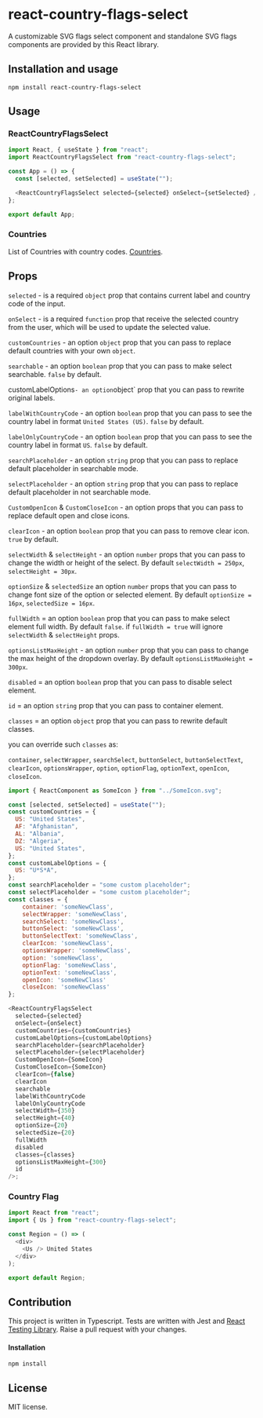 # react-country-flags-select

A customizable SVG flags select component and standalone SVG flags components are provided by this React library.

## Installation and usage

```
npm install react-country-flags-select
```

## Usage

### ReactCountryFlagsSelect

```javascript
import React, { useState } from "react";
import ReactCountryFlagsSelect from "react-country-flags-select";

const App = () => {
  const [selected, setSelected] = useState("");

  <ReactCountryFlagsSelect selected={selected} onSelect={setSelected} />;
};

export default App;
```

### Countries

List of Countries with country codes. [Countries](https://github.com/Kost927/react-country-flags-select/blob/main/src/utils/countries.ts).

## Props

`selected` - is a required `object` prop that contains current label and country code of the input.
</br>

`onSelect` - is a required `function` prop that receive the selected country from the user, which will be used to update the selected value.
</br>

`customCountries` - an option `object` prop that you can pass to replace default countries with your own `object`.
</br>

`searchable` - an option `boolean` prop that you can pass to make select searchable. `false` by default.
</br>

customLabelOptions`- an option`object` prop that you can pass to rewrite original labels.
</br>

`labelWithCountryCode` - an option `boolean` prop that you can pass to see the country label in format `United States (US)`. `false` by default.
</br>

`labelOnlyCountryCode` - an option `boolean` prop that you can pass to see the country label in format `US`. `false` by default.
</br>

`searchPlaceholder` - an option `string` prop that you can pass to replace default placeholder in searchable mode.
</br>

`selectPlaceholder` - an option `string` prop that you can pass to replace default placeholder in not searchable mode.
</br>

`CustomOpenIcon` & `CustomCloseIcon` - an option props that you can pass to replace default open and close icons.
</br>

`clearIcon` - an option `boolean` prop that you can pass to remove clear icon. `true` by default.
</br>

`selectWidth` & `selectHeight` - an option `number` props that you can pass to change the width or height of the select.
By default `selectWidth = 250px`, `selectHeight = 30px`.
</br>

`optionSize` & `selectedSize` an option `number` props that you can pass to change font size of the option or selected element.
By default `optionSize = 16px`, `selectedSize = 16px`.
</br>

`fullWidth` = an option `boolean` prop that you can pass to make select element full width. By default `false`.
if `fullWidth = true` will ignore `selectWidth` & `selectHeight` props.
</br>

`optionsListMaxHeight` - an option `number` prop that you can pass to change the max height of the dropdown overlay.
By default `optionsListMaxHeight = 300px`.
</br>

`disabled` = an option `boolean` prop that you can pass to disable select element.
</br>

`id` = an option `string` prop that you can pass to container element.
</br>

`classes` = an option `object` prop that you can pass to rewrite default classes.
</br>

you can override such `classes` as:
</br>

`container`, `selectWrapper`, `searchSelect`, `buttonSelect`, `buttonSelectText`, `clearIcon`, `optionsWrapper`,
`option`, `optionFlag`, `optionText`, `openIcon`, `closeIcon`.

```javascript
import { ReactComponent as SomeIcon } from "../SomeIcon.svg";

const [selected, setSelected] = useState("");
const customCountries = {
  US: "United States",
  AF: "Afghanistan",
  AL: "Albania",
  DZ: "Algeria",
  US: "United States",
};
const customLabelOptions = {
  US: "U*S*A",
};
const searchPlaceholder = "some custom placeholder";
const selectPlaceholder = "some custom placeholder";
const classes = {
    container: 'someNewClass',
    selectWrapper: 'someNewClass',
    searchSelect: 'someNewClass',
    buttonSelect: 'someNewClass',
    buttonSelectText: 'someNewClass',
    clearIcon: 'someNewClass',
    optionsWrapper: 'someNewClass',
    option: 'someNewClass',
    optionFlag: 'someNewClass',
    optionText: 'someNewClass',
    openIcon: 'someNewClass'
    closeIcon: 'someNewClass'
};

<ReactCountryFlagsSelect
  selected={selected}
  onSelect={onSelect}
  customCountries={customCountries}
  customLabelOptions={customLabelOptions}
  searchPlaceholder={searchPlaceholder}
  selectPlaceholder={selectPlaceholder}
  CustomOpenIcon={SomeIcon}
  CustomCloseIcon={SomeIcon}
  clearIcon={false}
  clearIcon
  searchable
  labelWithCountryCode
  labelOnlyCountryCode
  selectWidth={350}
  selectHeight={40}
  optionSize={20}
  selectedSize={20}
  fullWidth
  disabled
  classes={classes}
  optionsListMaxHeight={300}
  id
/>;
```

### Country Flag

```javascript
import React from "react";
import { Us } from "react-country-flags-select";

const Region = () => (
  <div>
    <Us /> United States
  </div>
);

export default Region;
```

## Contribution

This project is written in Typescript. Tests are written with Jest and [React Testing Library](https://testing-library.com/docs/react-testing-library/intro/). Raise a pull request with your changes.

#### Installation

```
npm install
```

## License

MIT license.
